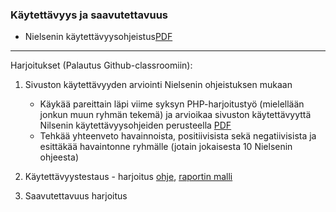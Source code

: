 ### Käytettävyys ja saavutettavuus

- Nielsenin käytettävyysohjeistus[PDF](https://otredu.github.io/docs/nielsen.pdf)

---
Harjoitukset (Palautus Github-classroomiin):

1. Sivuston käytettävyyden arviointi Nielsenin ohjeistuksen mukaan 
    - Käykää pareittain läpi viime syksyn PHP-harjoitustyö (mielellään jonkun muun ryhmän tekemä) ja arvioikaa sivuston käytettävyyttä Nilsenin käytettävyysohjeiden perusteella [PDF](https://otredu.github.io/docs/nielsen.pdf)
    - Tehkää yhteenveto havainnoista, positiivisista sekä negatiivisista ja esittäkää havaintonne ryhmälle (jotain jokaisesta 10 Nielsenin ohjeesta)

2. Käytettävyystestaus - harjoitus [ohje](https://otredu.github.io/docs/kaytettavyystestaus_ohje.pdf), [raportin malli](https://otredu.github.io/docs/kaytettavyystestaus_raportti_esim.pdf)

3. Saavutettavuus harjoitus
